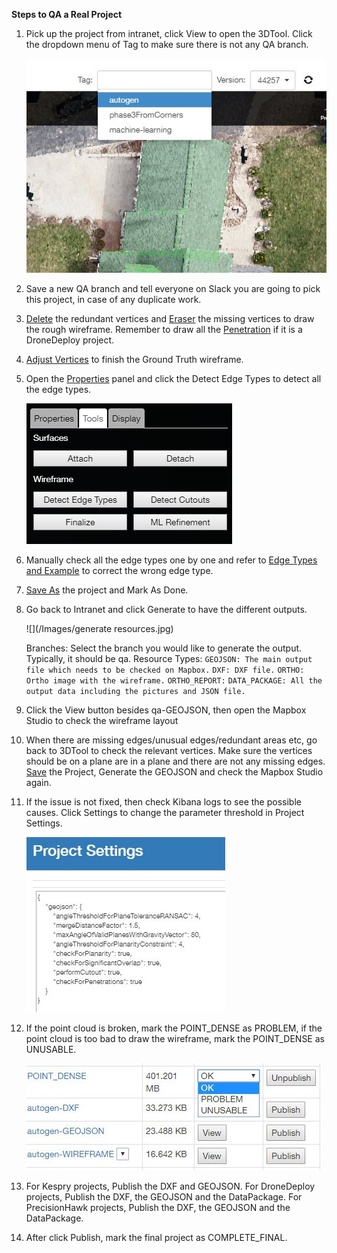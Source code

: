 **Steps to QA a Real Project**

1. Pick up the project from intranet, click View to open the 3DTool. Click the dropdown menu of Tag to make sure there is not any QA branch.  

   ![](/Images/5.jpg)

2. Save a new QA branch and tell everyone on Slack you are going to pick this project, in case of any duplicate work.

3. [Delete] the redundant vertices and [Eraser] the missing vertices to draw the rough wireframe. Remember to draw all the [Penetration] if it is a DroneDeploy project.
4. [Adjust Vertices] to finish the Ground Truth wireframe.
5. Open the [Properties] panel and click the Detect Edge Types to detect all the edge types.  

   ![](/Images/tools.png)

6. Manually check all the edge types one by one and refer to [Edge Types and Example] to correct the wrong edge type.

7. [Save As] the project and Mark As Done.
8. Go back to Intranet and click Generate to have the different outputs. 

   ![](/Images/generate resources.jpg)
   
   Branches: Select the branch you would like to generate the output. Typically, it should be qa.
   Resource Types:
      `GEOJSON: The main output file which needs to be checked on Mapbox.`
      `DXF: DXF file.`
      `ORTHO: Ortho image with the wireframe.`
      `ORTHO_REPORT:`
      `DATA_PACKAGE: All the output data including the pictures and JSON file.`

9. Click the View button besides qa-GEOJSON, then open the Mapbox Studio to check the wireframe layout

10. When there are missing edges/unusual edges/redundant areas etc, go back to 3DTool to check the relevant vertices. Make sure the vertices should be on a plane are in a plane and there are not any missing edges. [Save] the Project, Generate the GEOJSON and check the Mapbox Studio again.
11. If the issue is not fixed, then check Kibana logs to see the possible causes. Click Settings to change the parameter threshold in Project Settings.  

    ![](/Images/7.jpg)

12. If the point cloud is broken, mark the POINT\_DENSE as PROBLEM, if the point cloud is too bad to draw the wireframe, mark the POINT\_DENSE as UNUSABLE.  

    ![](/Images/8.jpg)

13. For Kespry projects, Publish the DXF and GEOJSON. 
    For DroneDeploy projects, Publish the DXF, the GEOJSON and the DataPackage.
    For PrecisionHawk projects, Publish the DXF, the GEOJSON and the DataPackage.

14. After click Publish, mark the final project as COMPLETE\_FINAL.

[Save]: basic-function.md#save
[Save As]: basic-function.md#save-as
[Export]: basic-function.md#export
[Import]: basic-function.md#import
[Undo]: basic-function.md#undo
[Select]: basic-function.md#select
[Create]: basic-function.md#create
[Modify]: basic-function.md#modify
[Delete]: basic-function.md#delete
[Align]: basic-function.md#align
[Lock Mode]: advanced-function.md#lock-mode
[Set Scale]: advanced-function.md#set-scale
[Eraser]: advanced-function.md#eraser
[Erase All]: advanced-function.md#erase-all
[Intersect Lines]: advanced-function.md#intersect-lines
[Register Wireframe]: advanced-function.md#register-wireframe
[Properties]: advanced-function.md#properties
[Layers]: advanced-function.md#layers
[Adjust Vertices]: advanced-function.md#adjust-vertices
[Vertex Mode]: mode.md#vertex-mode
[Edge Mode]: mode.md#edge-mode
[Surface Mode]: mode.md#surface-mode
[Special Cases]: special-cases.md
[Overhang]: special-cases.md#overhang
[Tree]: special-cases.md#tree
[Chimney]: special-cases.md#chimney
[Penetration]: special-cases.md#penetration
[Flat Roof]: special-cases.md#flat-roof
[Steps to QA a Project]: steps-to-qa-a-project.md
[Edge Types and Example]: edge-types-and-example.md
[Shortcut]: shortcut.md












